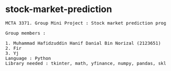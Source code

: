# stock-market-prediction
<pre>
MCTA 3371. Group Mini Project : Stock market prediction program using Long Short Term Memory (LSTM). <br />
Group members : <br />
1. Muhammad Hafidzuddin Hanif Danial Bin Norizal (2123651)
2. Fir
3. Yj
Language : Python
Library needed : tkinter, math, yfinance, numpy, pandas, sklearn, keras, matplotlib, mplcursors
</pre>
